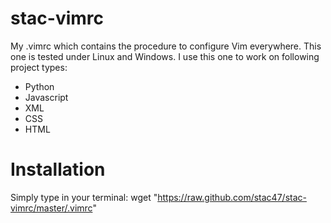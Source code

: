 stac-vimrc
==========

My .vimrc which contains the procedure to configure Vim everywhere.  This one
is tested under Linux and Windows. I use this one to work on following project
types:

* Python
* Javascript
* XML
* CSS
* HTML

Installation
============

Simply type in your terminal:
    wget "https://raw.github.com/stac47/stac-vimrc/master/.vimrc"
